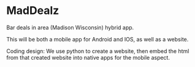 # MadDealz
Bar deals in area (Madison Wisconsin) hybrid app.

This will be both a mobile app for Android and IOS, as well as a website.

Coding design: We use python to create a website, then embed the html from that created website into native apps for the mobile aspect.
